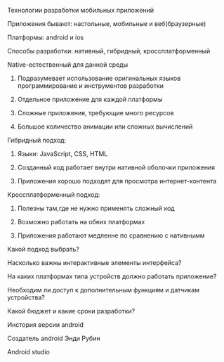 
Технологии разработки мобильных приложений

Приложения бывают: настольные, мобильные и веб(браузерные)

Платформы: android и ios 

Способы разработки: нативный, гибридный, кроссплатформенный 

Native-естественный для данной среды

1. Подразумевает использование оригинальных языков программирование и инструментов разработки

2. Отдельное приложение для каждой платформы

3. Сложные приложения, требующие много ресурсов

4. Большое количество анимации или сложных вычислений 

Гибридный подход:

1. Языки: JavaScript, CSS, HTML

2. Созданный код работает внутри нативной оболочки приложения

3. Приложения хорошо подходят для просмотра интернет-контента

Кроссплатформенный подход:

1. Полезны там,где не нужно применять сложный код

2. Возможно работать на обеих платформах

3. Приложения работают медленне по сравнению с нативнымм

Какой подход выбрать?

Насколько важны интерактивные элементы интерфейса?

На каких платформах типа устройств должно работать приложение?

Необходим ли доступ к дополнительным функциям и датчикам устройства?

Какой бюджет и какие сроки разработки?



Инстория версии android

Создатель android Энди Рубин



Android studio 
